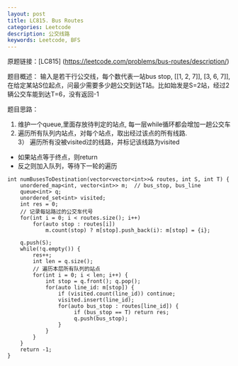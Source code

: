 ```yaml
---
layout: post
title: LC815. Bus Routes
categories: Leetcode
description: 公交线路
keywords: Leetcode, BFS
---
```


原题链接：[LC815] (https://leetcode.com/problems/bus-routes/description/)  

题目概述： 输入是若干行公交线，每个数代表一站bus stop, [[1, 2, 7]], [3, 6, 7]], 在给定某站S位起点，问最少需要多少趟公交到达T站。比如始发是S=2站，经过2辆公交车能到达T=6，没有返回-1

题目思路：  
  1) 维护一个queue,里面存放待判定的站点, 每一层while循环都会增加一趟公交车  
  2) 遍历所有队列内站点，对每个站点，取出经过该点的所有线路.    
  3） 遍历所有没被visited过的线路，并标记该线路为visited
  
 *  如果站点等于终点，则return
 *  反之则加入队列，等待下一轮的遍历

```
int numBusesToDestination(vector<vector<int>>& routes, int S, int T) {
    unordered_map<int, vector<int>> m;  // bus_stop, bus_line
    queue<int> q;
    unordered_set<int> visited;
    int res = 0;
    // 记录每站路过的公交车代号
    for(int i = 0; i < routes.size(); i++) 
        for(auto stop : routes[i]) 
            m.count(stop) ? m[stop].push_back(i): m[stop] = {i};
    
    q.push(S);
    while(!q.empty()) {
        res++;
        int len = q.size();
        // 遍历本层所有队列的站点
        for(int i = 0; i < len; i++) {
            int stop = q.front(); q.pop();
            for(auto line_id: m[stop]) {                  
                if (visited.count(line_id)) continue;
                visited.insert(line_id);
                for(auto bus_stop : routes[line_id]) {
                     if (bus_stop == T) return res;
                     q.push(bus_stop);
                }
            }
        }
    }
    return -1;
}
```
